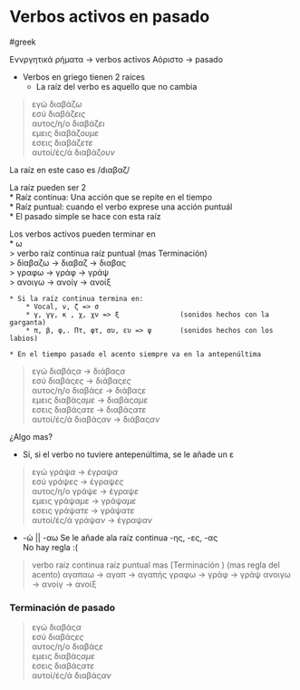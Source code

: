 # Verbos activos en pasado
#greek

Εννργητικά ρήματα  -> verbos activos
Αόριστο -> pasado

* Verbos en griego tienen 2 raíces
	* La raíz del verbo es aquello que no cambia

> εγώ			διαβάζ*ω*  
> εσύ 			διαβάζ*εις*  
> αυτος/η/ο 	διαβάζ*ει*  
> εμεις 		διαβάζ*ουμε*  
> εσεις 		διαβάζ*ετε*  
> αυτοί/ές/ά	διαβάζ*ουν*  

La raíz en este caso es /dιαβαζ/

La raíz pueden ser 2  
		* Raíz continua: Una acción que se repite en el tiempo  
		* Raíz puntual: cuando el verbo exprese una acción puntuál  
			* El pasado simple se hace con esta raíz  

Los verbos activos pueden terminar en  
	* ω  
		> verbo		raíz continua		raíz puntual (mas Terminación)  
		> δiαβαζω 	-> διαβαζ			->	διαβας  
		> γραφω		-> γράφ				->	γράψ  
		> ανοιγω		-> ανοίγ			->	ανοίξ  

	* Si la raíz continua termina en:
		* Vocal, ν, ζ => σ
		* γ, γγ, κ , χ, χν => ξ               (sonidos hechos con la garganta)
		* π, β, φ,. Πτ, φτ, αυ, ευ => ψ       (sonidos hechos con los labios)

	* En el tiempo pasado el acento siempre va en la antepenúltima
> εγώ 			διαβάς*α*			-> διάβας*α*  
> εσύ 			διαβάς*ες*		-> διάβας*ες*  
> αυτος/η/ο 	διαβάς*ε*			-> διάβας*ε*  
> εμεις 		διαβάς*αμε*		-> διαβάς*αμε*  
> εσεις 		διαβάς*ατε*		-> διαβάς*ατε*  
> αυτοί/ές/ά	διαβάς*αν*		-> διάβας*αν*  

¿Algo mas?
* Sí, si el verbo no tuviere antepenúltima, se le añade un ε  
> εγώ 			γράψ*α*		-> έγραψ*α*	  
> εσύ 			γράψ*ες*		-> έγραψ*ες*  
> αυτος/η/ο 	γράψ*ε*		-> έγραψ*ε*  
> εμεις 		γράψ*αμε*		-> γράψ*αμε*  
> εσεις 		γράψ*ατε*		-> γράψ*ατε*  
> αυτοί/ές/ά	γράψ*αν*		-> έγραψ*αν*  

	
	

* -ώ || -αω
Se le añade ala raíz continua -ης, -ες, -ας  
No hay regla :(  

> verbo		raíz continua		raíz puntual mas [Terminación ) (mas regla del acento)
> αγαπαω 		-> αγαπ				->	αγαπής
> γραφω		-> γράφ				->	γράψ
> ανοιγω		-> ανοίγ			->	ανοίξ
	

### Terminación de pasado
> εγώ 			διαβάς*α*  
> εσύ 			διαβάς*ες*  
> αυτος/η/ο 	διαβάς*ε*  
> εμεις 		διαβάς*αμε*  
> εσεις 		διαβάς*ατε*  
> αυτοί/ές/ά	διαβάς*αν*  